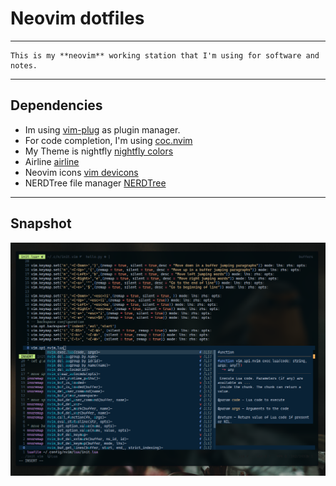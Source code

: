 # Neovim dotfiles
---
```
This is my **neovim** working station that I'm using for software and notes.
```
---
## Dependencies
- Im using [vim-plug](https://github.com/junegunn/vim-plug) as plugin manager.
- For code completion, I'm using [coc.nvim](https://github.com/neoclide/coc.nvim)
- My Theme is nightfly [nightfly colors](https://github.com/bluz71/vim-nightfly-colors)
- Airline [airline](https://github.com/vim-airline/vim-airline)
- Neovim icons [vim devicons](https://github.com/ryanoasis/vim-devicons)
- NERDTree file manager [NERDTree](https://github.com/preservim/nerdtree)
---
## Snapshot
![neovim alacritty](screenshot.png)

